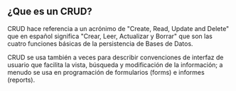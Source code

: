 ## ¿Que es un CRUD?

CRUD hace referencia a un acrónimo de "Create, Read, Update and Delete" que en español significa "Crear, Leer, Actualizar y Borrar" que son las cuatro funciones básicas de la persistencia de Bases de Datos.

CRUD se usa también a veces para describir convenciones de interfaz de usuario que facilita la vista, búsqueda y modificación de la información; a menudo se usa en programación de formularios (forms) e informes (reports).




